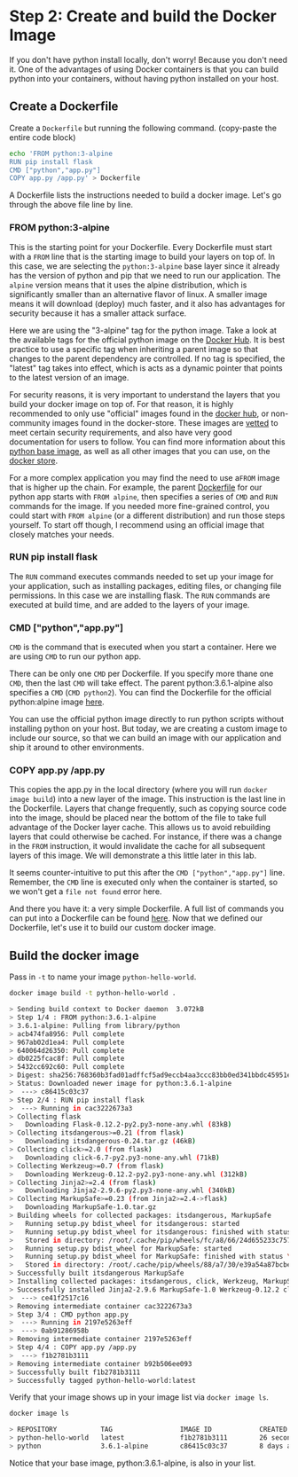 # Step 2: Create and build the Docker Image

If you don't have python install locally, don't worry! Because you don't need it. One of the advantages of using Docker containers is that you can build python into your containers, without having python installed on your host.

## Create a Dockerfile

Create a `Dockerfile` but running the following command. \(copy-paste the entire code block\)

```bash
echo 'FROM python:3-alpine
RUN pip install flask
CMD ["python","app.py"]
COPY app.py /app.py' > Dockerfile
```

A Dockerfile lists the instructions needed to build a docker image. Let's go through the above file line by line.

### FROM python:3-alpine

This is the starting point for your Dockerfile. Every Dockerfile must start with a `FROM` line that is the starting image to build your layers on top of. In this case, we are selecting the `python:3-alpine` base layer since it already has the version of python and pip that we need to run our application. The `alpine` version means that it uses the alpine distribution, which is significantly smaller than an alternative flavor of linux. A smaller image means it will download \(deploy\) much faster, and it also has advantages for security because it has a smaller attack surface.

Here we are using the "3-alpine" tag for the python image. Take a look at the available tags for the official python image on the [Docker Hub](https://hub.docker.com/_/python/). It is best practice to use a specific tag when inheriting a parent image so that changes to the parent dependency are controlled. If no tag is specified, the "latest" tag takes into effect, which is acts as a dynamic pointer that points to the latest version of an image.

For security reasons, it is very important to understand the layers that you build your docker image on top of. For that reason, it is highly recommended to only use "official" images found in the [docker hub](https://hub.docker.com/), or non-community images found in the docker-store. These images are [vetted](https://docs.docker.com/docker-hub/official_repos/) to meet certain security requirements, and also have very good documentation for users to follow. You can find more information about this [python base image](https://store.docker.com/images/python), as well as all other images that you can use, on the [docker store](https://store.docker.com/).

For a more complex application you may find the need to use a`FROM` image that is higher up the chain. For example, the parent [Dockerfile](https://github.com/docker-library/python/blob/88ba87d31a3033d4dbefecf44ce25aa1b69ab3e5/3.6/alpine/Dockerfile) for our python app starts with `FROM alpine`, then specifies a series of `CMD` and `RUN` commands for the image. If you needed more fine-grained control, you could start with `FROM alpine` \(or a different distribution\) and run those steps yourself. To start off though, I recommend using an official image that closely matches your needs.

### RUN pip install flask

The `RUN` command executes commands needed to set up your image for your application, such as installing packages, editing files, or changing file permissions. In this case we are installing flask. The `RUN` commands are executed at build time, and are added to the layers of your image.

### CMD \["python","app.py"\]

`CMD` is the command that is executed when you start a container. Here we are using `CMD` to run our python app.

There can be only one `CMD` per Dockerfile. If you specify more thane one `CMD`, then the last `CMD` will take effect. The parent python:3.6.1-alpine also specifies a `CMD` \(`CMD python2`\). You can find the Dockerfile for the official python:alpine image [here](https://github.com/docker-library/python/blob/88ba87d31a3033d4dbefecf44ce25aa1b69ab3e5/3.6/alpine/Dockerfile).

You can use the official python image directly to run python scripts without installing python on your host. But today, we are creating a custom image to include our source, so that we can build an image with our application and ship it around to other environments.

### COPY app.py /app.py

This copies the app.py in the local directory \(where you will run `docker image build`\) into a new layer of the image. This instruction is the last line in the Dockerfile. Layers that change frequently, such as copying source code into the image, should be placed near the bottom of the file to take full advantage of the Docker layer cache. This allows us to avoid rebuilding layers that could otherwise be cached. For instance, if there was a change in the `FROM` instruction, it would invalidate the cache for all subsequent layers of this image. We will demonstrate a this little later in this lab.

It seems counter-intuitive to put this after the `CMD ["python","app.py"]` line. Remember, the `CMD` line is executed only when the container is started, so we won't get a `file not found` error here.

And there you have it: a very simple Dockerfile. A full list of commands you can put into a Dockerfile can be found [here](https://docs.docker.com/engine/reference/builder/). Now that we defined our Dockerfile, let's use it to build our custom docker image.

## Build the docker image

Pass in `-t` to name your image `python-hello-world`.

```bash
docker image build -t python-hello-world .
```

```bash
> Sending build context to Docker daemon  3.072kB
> Step 1/4 : FROM python:3.6.1-alpine
> 3.6.1-alpine: Pulling from library/python
> acb474fa8956: Pull complete 
> 967ab02d1ea4: Pull complete 
> 640064d26350: Pull complete 
> db0225fcac8f: Pull complete 
> 5432cc692c60: Pull complete 
> Digest: sha256:768360b3fad01adffcf5ad9eccb4aa3ccc83bb0ed341bbdc45951e89335082ce
> Status: Downloaded newer image for python:3.6.1-alpine
>  ---> c86415c03c37
> Step 2/4 : RUN pip install flask
>  ---> Running in cac3222673a3
> Collecting flask
>   Downloading Flask-0.12.2-py2.py3-none-any.whl (83kB)
> Collecting itsdangerous>=0.21 (from flask)
>   Downloading itsdangerous-0.24.tar.gz (46kB)
> Collecting click>=2.0 (from flask)
>   Downloading click-6.7-py2.py3-none-any.whl (71kB)
> Collecting Werkzeug>=0.7 (from flask)
>   Downloading Werkzeug-0.12.2-py2.py3-none-any.whl (312kB)
> Collecting Jinja2>=2.4 (from flask)
>   Downloading Jinja2-2.9.6-py2.py3-none-any.whl (340kB)
> Collecting MarkupSafe>=0.23 (from Jinja2>=2.4->flask)
>   Downloading MarkupSafe-1.0.tar.gz
> Building wheels for collected packages: itsdangerous, MarkupSafe
>   Running setup.py bdist_wheel for itsdangerous: started
>   Running setup.py bdist_wheel for itsdangerous: finished with status \'done\'
>   Stored in directory: /root/.cache/pip/wheels/fc/a8/66/24d655233c757e178d45dea2de22a04c6d92766abfb741129a
>   Running setup.py bdist_wheel for MarkupSafe: started
>   Running setup.py bdist_wheel for MarkupSafe: finished with status \'done\'
>   Stored in directory: /root/.cache/pip/wheels/88/a7/30/e39a54a87bcbe25308fa3ca64e8ddc75d9b3e5afa21ee32d57
> Successfully built itsdangerous MarkupSafe
> Installing collected packages: itsdangerous, click, Werkzeug, MarkupSafe, Jinja2, flask
> Successfully installed Jinja2-2.9.6 MarkupSafe-1.0 Werkzeug-0.12.2 click-6.7 flask-0.12.2 itsdangerous-0.24
>  ---> ce41f2517c16
> Removing intermediate container cac3222673a3
> Step 3/4 : CMD python app.py
>  ---> Running in 2197e5263eff
>  ---> 0ab91286958b
> Removing intermediate container 2197e5263eff
> Step 4/4 : COPY app.py /app.py
>  ---> f1b2781b3111
> Removing intermediate container b92b506ee093
> Successfully built f1b2781b3111
> Successfully tagged python-hello-world:latest
```

Verify that your image shows up in your image list via `docker image ls`.

```bash
docker image ls
```

```bash
> REPOSITORY           TAG                 IMAGE ID            CREATED             SIZE
> python-hello-world   latest              f1b2781b3111        26 seconds ago      99.3MB
> python               3.6.1-alpine        c86415c03c37        8 days ago          88.7MB
```

Notice that your base image, python:3.6.1-alpine, is also in your list.

